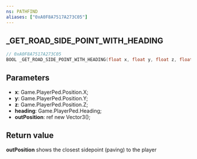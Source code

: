 ```yaml
---
ns: PATHFIND
aliases: ["0xA0F8A7517A273C05"]
---
```

## _GET_ROAD_SIDE_POINT_WITH_HEADING

```c
// 0xA0F8A7517A273C05
BOOL _GET_ROAD_SIDE_POINT_WITH_HEADING(float x, float y, float z, float heading, Vector3* outPosition);
```

## Parameters
* **x**: Game.PlayerPed.Position.X;
* **y**: Game.PlayerPed.Position.Y;
* **z**: Game.PlayerPed.Position.Z;
* **heading**: Game.PlayerPed.Heading;
* **outPosition**: ref new Vector3();

## Return value

**outPosition** shows the closest sidepoint (paving) to the player
